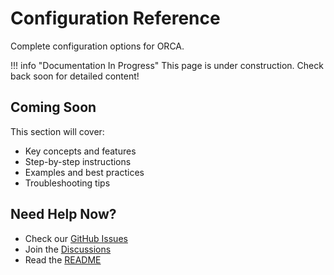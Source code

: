 # Configuration Reference

Complete configuration options for ORCA.

!!! info "Documentation In Progress"
    This page is under construction. Check back soon for detailed content!

## Coming Soon

This section will cover:

- Key concepts and features
- Step-by-step instructions
- Examples and best practices
- Troubleshooting tips

## Need Help Now?

- Check our [GitHub Issues](https://github.com/scttfrdmn/orca/issues)
- Join the [Discussions](https://github.com/scttfrdmn/orca/discussions)
- Read the [README](https://github.com/scttfrdmn/orca)
